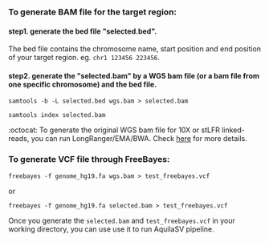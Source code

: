 ### To generate BAM file for the target region:

#### step1. generate the bed file "selected.bed". 
The bed file contains the chromosome name, start position and end position of your target region. eg. `chr1 123456 223456`. 

#### step2. generate the "selected.bam" by a WGS bam file (or a bam file from one specific chromosome) and the bed file. 

`samtools -b -L selected.bed wgs.bam > selected.bam`

`samtools index selected.bam`

:octocat: To generate the original WGS bam file for 10X or stLFR linked-reads, you can run LongRanger/EMA/BWA. 
Check <a href="https://github.com/maiziex/Aquila_stLFR/blob/master/src/How_to_get_bam_and_vcf.md">here</a> for more details. 


### To generate VCF file through FreeBayes:
`freebayes -f genome_hg19.fa wgs.bam > test_freebayes.vcf`

or 

`freebayes -f genome_hg19.fa selected.bam > test_freebayes.vcf`

Once you generate the `selected.bam` and `test_freebayes.vcf` in your working directory, you can use use it to run AquilaSV pipeline.
